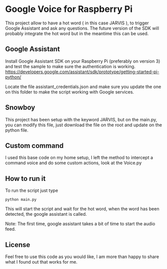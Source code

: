# Google Voice for Raspberry Pi
This project allow to have a hot word ( in this case JARVIS ), to trigger Google Assistant and ask any questions. 
The future version of the SDK will probably integrate the hot word but in the meantime this can be used.

## Google Assistant
Install Google Assistant SDK on your Raspberry Pi (preferably on version 3) and test the sample to make sure the authentication is working.
https://developers.google.com/assistant/sdk/prototype/getting-started-pi-python/

Locate the file assistant_credentials.json  and make sure you update the one on this folder to make the script working with Google services.

## Snowboy
This project has been setup with the keyword JARVIS, but on the main.py, you can modify this file, just download the file on the root and update on the python file.

## Custom command
I used this base code on my home setup, I left the method to intercept a command voice and do some custom actions, look at the Voice.py

## How to run it

To run the script just type
```
python main.py
```

This will start the script and wait for the hot word, when the word has been detected, the google assistant is called.

Note: The first time, google assistant takes a bit of time to start the audio feed.

## License
Feel free to use this code as you would like, I am more than happy to share what I found out that works for me.
